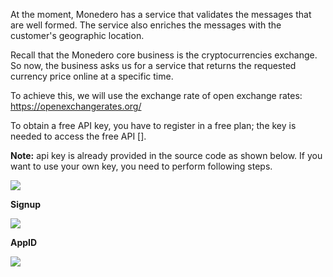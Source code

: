 At the moment, Monedero has a service that validates the messages that are well formed. The service also enriches the messages with the customer's geographic location.

Recall that the Monedero core business is the cryptocurrencies exchange. So now, the business asks us for a service that returns the requested currency price online at a specific time.

To achieve this, we will use the exchange rate of open exchange rates: https://openexchangerates.org/

To obtain a free API key, you have to register in a free plan; the key is needed to access the free API [].

**Note:** api key is already provided in the source code as shown below. If you want to use your own key, you need to perform following steps.

![](https://github.com/fenago/katacoda-scenarios/raw/master/apache-kafka/apache-kafka-message-enrichment/steps/7/0.JPG)


**Signup**

![](https://github.com/fenago/katacoda-scenarios/raw/master/apache-kafka/apache-kafka-message-enrichment/steps/7/1.JPG)
	
**AppID**

![](https://github.com/fenago/katacoda-scenarios/raw/master/apache-kafka/apache-kafka-message-enrichment/steps/7/2.JPG)


